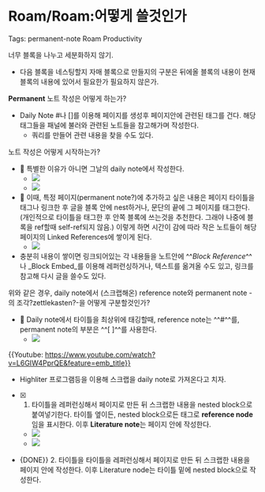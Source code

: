# Roam/Roam:어떻게 쓸것인가
Tags: permanent-note Roam Productivity  

너무 블록을 나누고 세분화하지 않기.  
  - 다음 블록을 네스팅할지 자매 블록으로 만들지의 구분은 뒤에올 블록의 내용이 현재 블록의 내용에 있어서 필요한가 필요하지 않은가.  

**Permanent** 노트 작성은 어떻게 하는가?   
  - Daily Note #나 []를 이용해 페이지를 생성후 페이지안에 관련된 태그를 건다. 해당 태그들을 패널에 불러와 관련된 노트들을 참고해가며 작성한다.  
    - 쿼리를 만들어 관련 내용을 찾을 수도 있다.  

노트 작성은 어떻게 시작하는가?  
  - 🌆 특별한 이유가 아니면 그날의 daily note에서 작성한다.   
    - ![](https://firebasestorage.googleapis.com/v0/b/firescript-577a2.appspot.com/o/imgs%2Fapp%2FJuneOS723%2FBefHhSq5QW.png?alt=media&token=175f6c74-9f1a-4036-9a01-8585a9dfc17c)  
    - ![](https://firebasestorage.googleapis.com/v0/b/firescript-577a2.appspot.com/o/imgs%2Fapp%2FJuneOS723%2F3vK9WurvOE.png?alt=media&token=eb8859b3-ec2b-4da5-aab5-5689f74fc646)  
  - 🌆 이때, 특정 페이지(permanent note?)에 추가하고 싶은 내용은 페이지 타이틀을 태그나 링크한 후 글을 블록 안에 nest하거나, 문단의 끝에 그 페이지를 태그한다. (개인적으로 타이틀을 태그한 후 안쪽 블록에 쓰는것을 추천한다. 그래야 나중에 블록을 ref할때 self-ref되지 않음.) 이렇게 하면 시간이 감에 따라 작은 노트들이 해당 페이지의 Linked References에 쌓이게 된다.   
    - ![](https://firebasestorage.googleapis.com/v0/b/firescript-577a2.appspot.com/o/imgs%2Fapp%2FJuneOS723%2FSAo09oKOha.png?alt=media&token=e5a66b55-7c32-4de2-814c-a3bbe68178b3)  
  - 충분히 내용이 쌓이면 링크되어있는 각 내용들을 노트안에 ^^_Block Reference_^^나 _Block Embed_를 이용해 레퍼런싱하거나, 텍스트를 옮겨올 수도 있고, 링크를 참고해 다시 글을 쓸수도 있다.  

위와 같은 경우, daily note에서 (스크랩해온) reference note와 permanent note -의 조각?zettlekasten?-을 어떻게 구분할것인가?  
  - 🌆 Daily note에서 타이틀을 최상위에 태깅할때, reference note는 ^^#^^를,  permanent note의 부분은 ^^[ ]^^를 사용한다.  
    - ![](https://firebasestorage.googleapis.com/v0/b/firescript-577a2.appspot.com/o/imgs%2Fapp%2FJuneOS723%2FD3UVzMXYI_.png?alt=media&token=dd73cd51-c6e9-4209-abb5-941f0038c1d0)  

{{Youtube: https://www.youtube.com/watch?v=L6GIW4PprQE&feature=emb_title}}  
  - Highliter 프로그램등을 이용해 스크랩을 daily note로 가져온다고 치자.  
  - [x] 1. 타이틀을 레퍼런싱해서 페이지로 만든 뒤 스크랩한 내용을 nested block으로 붙여넣기한다. 타이틀 옆이든, nested block으로든 태그로 **reference node**임을 표시한다. 이후 **Literature note**는 페이지 안에 작성한다.   
    - ![](https://firebasestorage.googleapis.com/v0/b/firescript-577a2.appspot.com/o/imgs%2Fapp%2FJuneOS723%2FOccs3MH-WB.png?alt=media&token=2ad06cf1-cf73-43ac-ab3d-44a91e061a52)  
    - ![](https://firebasestorage.googleapis.com/v0/b/firescript-577a2.appspot.com/o/imgs%2Fapp%2FJuneOS723%2FS6B-UPKjVi.png?alt=media&token=cc11affa-6e10-4fb4-8f2c-e2ae76479c4e)  
  - {DONE}} 2. 타이틀을 타이틀을 레퍼런싱해서 페이지로 만든 뒤 스크랩한 내용을 페이지 안에 작성한다. 이후 Literature node는 타이틀 밑에 nested block으로 작성한다.  
